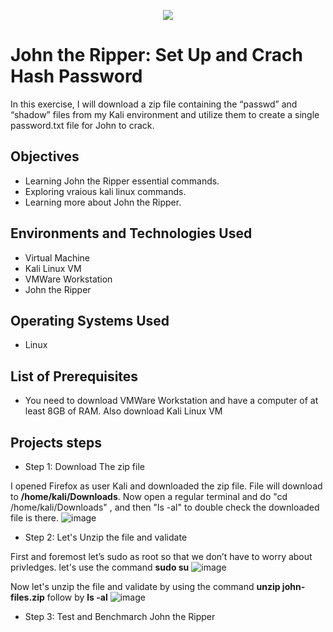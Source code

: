 <p align="center">
<img src="https://i.ytimg.com/vi/XjVYl1Ts6XI/maxresdefault.jpg" />
</p>

<h1>John the Ripper: Set Up and Crach Hash Password</h1>

In this exercise, I will download a zip file containing the “passwd” and “shadow” files from my Kali environment and utilize them to create a single password.txt file for John to crack. 

<h2>Objectives</h2>

-  Learning John the Ripper essential commands.
-  Exploring vraious kali linux commands.
-  Learning more about John the Ripper. 

<h2>Environments and Technologies Used</h2>

- Virtual Machine
- Kali Linux VM
- VMWare Workstation
- John the Ripper

<h2>Operating Systems Used</h2>

- Linux

<h2>List of Prerequisites</h2>

- You need to download VMWare Workstation and have a computer of at least 8GB of RAM. Also download Kali Linux VM 

<h2>Projects steps</h2>

-  Step 1: Download The zip file 

I opened Firefox as user Kali and downloaded the zip file. File will download to <b>/home/kali/Downloads</b>. Now open a regular terminal and do "cd /home/kali/Downloads" , and then "ls -al" to double check the downloaded file is there.
![image](https://github.com/danielbangm/Set-up-and-Crack-/assets/22795502/d1b7c04a-5eb8-46e7-8474-fb1ece759789)

-  Step 2: Let's Unzip the file and validate

First and foremost let’s sudo as root so that we don’t have to worry about privledges. let's use the command <b>sudo su</b>
![image](https://github.com/danielbangm/Set-up-and-Crack-/assets/22795502/8028ce48-63fe-4ea5-9120-94a4d540c1e7)

Now let's unzip the file and validate by using the command <b>unzip john-files.zip</b> follow by <b>ls -al</b>
![image](https://github.com/danielbangm/Set-up-and-Crack-/assets/22795502/8d7498ec-b6bc-4f8b-a3eb-46e2f8c56628)

- Step 3: Test and Benchmarch John the Ripper


